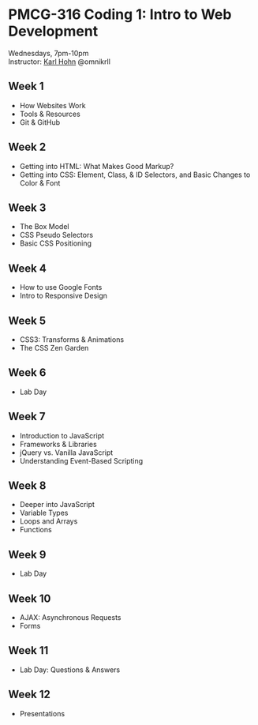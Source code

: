 # PMCG-316 Coding 1: Intro to Web Development
Wednesdays, 7pm-10pm  
Instructor: [Karl Hohn](http://omnikrll.github.io) @omnikrll

## Week 1
* How Websites Work
* Tools & Resources
* Git & GitHub  

## Week 2
* Getting into HTML: What Makes Good Markup?
* Getting into CSS: Element, Class, & ID Selectors, and Basic Changes to Color & Font

## Week 3
* The Box Model
* CSS Pseudo Selectors
* Basic CSS Positioning

## Week 4
* How to use Google Fonts
* Intro to Responsive Design

## Week 5
* CSS3: Transforms & Animations
* The CSS Zen Garden

## Week 6
* Lab Day

## Week 7
* Introduction to JavaScript
* Frameworks & Libraries
* jQuery vs. Vanilla JavaScript
* Understanding Event-Based Scripting

## Week 8
* Deeper into JavaScript
* Variable Types
* Loops and Arrays
* Functions

## Week 9
* Lab Day

## Week 10
* AJAX: Asynchronous Requests
* Forms

## Week 11
* Lab Day: Questions & Answers

## Week 12
* Presentations
